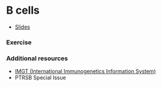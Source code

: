 # B cells

* [Slides](slides.html)

### Exercise

### Additional resources
* [IMGT (International Immunogenetics Information System)](http://www.imgt.org/)
* PTRSB Special Issue